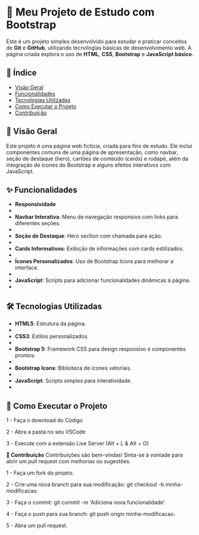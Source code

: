 # 🌌 Meu Projeto de Estudo com Bootstrap

Este é um projeto simples desenvolvido para estudar e praticar conceitos de **Git** e **GitHub**, utilizando tecnologias básicas de desenvolvimento web. A página criada explora o uso de **HTML**, **CSS**, **Bootstrap** e **JavaScript básico**.

## 📑 Índice

- [Visão Geral](#-visão-geral)
- [Funcionalidades](#-funcionalidades)
- [Tecnologias Utilizadas](#-tecnologias-utilizadas)
- [Como Executar o Projeto](#-como-executar-o-projeto)
- [Contribuição](#-contribuição)

## 🌟 Visão Geral

Este projeto é uma página web fictícia, criada para fins de estudo. Ele inclui componentes comuns de uma página de apresentação, como navbar, seção de destaque (hero), cartões de conteúdo (cards) e rodapé, além da integração de ícones do Bootstrap e alguns efeitos interativos com JavaScript.

## ✨ Funcionalidades

- **Responsividade**
- 
- **Navbar Interativa**: Menu de navegação responsivo com links para diferentes seções.
- 
- **Seção de Destaque**: Hero section com chamada para ação.
- 
- **Cards Informativos**: Exibição de informações com cards estilizados.
- 
- **Ícones Personalizados**: Uso de Bootstrap Icons para melhorar a interface.
- 
- **JavaScript**: Scripts para adicionar funcionalidades dinâmicas à página.
- 

## 🛠 Tecnologias Utilizadas

- **HTML5**: Estrutura da página.
- 
- **CSS3**: Estilos personalizados.
- 
- **Bootstrap 5**: Framework CSS para design responsivo e componentes prontos.
- 
- **Bootstrap Icons**: Biblioteca de ícones vetoriais.
- 
- **JavaScript**: Scripts simples para interatividade.
- 

## 🚀 Como Executar o Projeto
1 - Faça o download do Código

2 - Abra a pasta no seu VSCode

3 - Execute com a extensão Live Server (Alt + L & Alt + O)

**🤝 Contribuição**
Contribuições são bem-vindas! Sinta-se à vontade para abrir um pull request com melhorias ou sugestões.

1 - Faça um fork do projeto.

2 - Crie uma nova branch para sua modificação: git checkout -b minha-modificacao.

3 - Faça o commit: git commit -m 'Adiciona nova funcionalidade'.

4 - Faça o push para sua branch: git push origin minha-modificacao.

5 - Abra um pull request.


